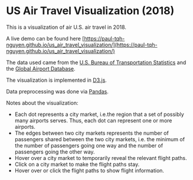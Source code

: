 # US Air Travel Visualization (2018)

This is a visualization of air U.S. air travel in 2018.

A live demo can be found here [https://paul-tqh-nguyen.github.io/us_air_travel_visualization/](https://paul-tqh-nguyen.github.io/us_air_travel_visualization/)

The data used came from the [U.S. Bureau of Transportation Statistics](https://www.transtats.bts.gov/DL_SelectFields.asp?Table_ID=258) and the [Global Airport Database](https://www.partow.net/miscellaneous/airportdatabase/). 

The visualization is implemented in [D3.js](https://d3js.org/).

Data preprocessing was done via [Pandas](https://pandas.pydata.org/).

Notes about the visualization:
* Each dot represents a city market, i.e.the region that a set of possibly many airports serves. Thus, each dot can represent one or more airports. 
* The edges between two city markets represents the number of passengers shared between the two city markets, i.e. the minimum of the number of passengers going one way and the number of passengers going the other way. 
* Hover over a city market to temporarily reveal the relevant flight paths.
* Click on a city market to make the flight paths stay.
* Hover over or click the flight paths to show flight information.